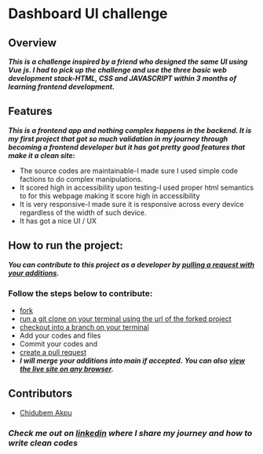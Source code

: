 # Dashboard UI challenge
## Overview
***This is a challenge inspired by a friend who designed the same UI using Vue js. I had to pick up the challenge and use the three basic web development stack-HTML, CSS and JAVASCRIPT within 3 months of learning frontend development.***
## Features
***This is a frontend app and nothing complex happens in the backend. It is my first project that got so much validation in my journey through becoming a frontend developer but it has got pretty good features that make it a clean site:***
* The source codes are maintainable-I made sure I used simple code factions to do complex manipulations.
* It scored high in accessibility upon testing-I used proper html semantics to for this webpage making it score high in accessibility
* It is very responsive-I made sure it is responsive across every device regardless of the width of such device.
* It has got a nice UI / UX
## How to run the project:
***You can contribute to this project as a developer by [pulling  a request with your additions](https://docs.github.com/en/get-started/quickstart/contributing-to-projects).***
### Follow the steps below to contribute:
* [fork](https://docs.github.com/en/get-started/quickstart/fork-a-repo)
* [run a git clone on your terminal using the url of the forked project](https://docs.github.com/en/repositories/creating-and-managing-repositories/cloning-a-repository)
* [checkout into a branch on your terminal](https://github.com/Kunena/Kunena-Forum/wiki/Create-a-new-branch-with-git-and-manage-branches)
* Add your codes and files
* Commit your codes and
* [create a pull request](https://docs.github.com/en/pull-requests/collaborating-with-pull-requests/proposing-changes-to-your-work-with-pull-requests/creating-a-pull-request)
* ***I will merge your additions into main if accepted.***
***You can also [view the live site on any browser](https://chidubemakpu.github.io/my-app/).***
## Contributors
* [Chidubem Akpu](https://github.com/ChidubemAkpu/)
### ***Check me out on [linkedin](https://www.linkedin.com/in/chidubem-akpu/) where I share my journey and how to write clean codes***
